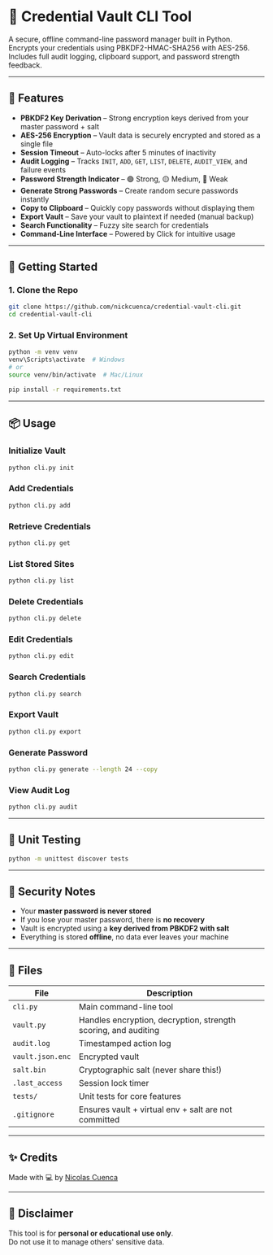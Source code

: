 # 🔐 Credential Vault CLI Tool

A secure, offline command-line password manager built in Python.  
Encrypts your credentials using PBKDF2-HMAC-SHA256 with AES-256.  
Includes full audit logging, clipboard support, and password strength feedback.

---

## 💪 Features

- **PBKDF2 Key Derivation** – Strong encryption keys derived from your master password + salt
- **AES-256 Encryption** – Vault data is securely encrypted and stored as a single file
- **Session Timeout** – Auto-locks after 5 minutes of inactivity
- **Audit Logging** – Tracks `INIT`, `ADD`, `GET`, `LIST`, `DELETE`, `AUDIT_VIEW`, and failure events
- **Password Strength Indicator** – 🟢 Strong, 🟡 Medium, 🔴 Weak
- **Generate Strong Passwords** – Create random secure passwords instantly
- **Copy to Clipboard** – Quickly copy passwords without displaying them
- **Export Vault** – Save your vault to plaintext if needed (manual backup)
- **Search Functionality** – Fuzzy site search for credentials
- **Command-Line Interface** – Powered by Click for intuitive usage

---

## 🚀 Getting Started

### 1. Clone the Repo

```bash
git clone https://github.com/nickcuenca/credential-vault-cli.git
cd credential-vault-cli
```

### 2. Set Up Virtual Environment

```bash
python -m venv venv
venv\Scripts\activate  # Windows
# or
source venv/bin/activate  # Mac/Linux

pip install -r requirements.txt
```

---

## 📦 Usage

### Initialize Vault
```bash
python cli.py init
```

### Add Credentials
```bash
python cli.py add
```

### Retrieve Credentials
```bash
python cli.py get
```

### List Stored Sites
```bash
python cli.py list
```

### Delete Credentials
```bash
python cli.py delete
```

### Edit Credentials
```bash
python cli.py edit
```

### Search Credentials
```bash
python cli.py search
```

### Export Vault
```bash
python cli.py export
```

### Generate Password
```bash
python cli.py generate --length 24 --copy
```

### View Audit Log
```bash
python cli.py audit
```

---

## 🧪 Unit Testing

```bash
python -m unittest discover tests
```

---

## 🔐 Security Notes

- Your **master password is never stored**
- If you lose your master password, there is **no recovery**
- Vault is encrypted using a **key derived from PBKDF2 with salt**
- Everything is stored **offline**, no data ever leaves your machine

---

## 📁 Files

| File | Description |
|------|-------------|
| `cli.py` | Main command-line tool |
| `vault.py` | Handles encryption, decryption, strength scoring, and auditing |
| `audit.log` | Timestamped action log |
| `vault.json.enc` | Encrypted vault |
| `salt.bin` | Cryptographic salt (never share this!) |
| `.last_access` | Session lock timer |
| `tests/` | Unit tests for core features |
| `.gitignore` | Ensures vault + virtual env + salt are not committed |

---

## ✨ Credits

Made with 💻 by [Nicolas Cuenca](https://github.com/nickcuenca)

---

## 📌 Disclaimer

This tool is for **personal or educational use only**.  
Do not use it to manage others' sensitive data.